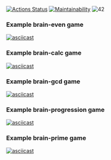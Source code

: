 
[![Actions Status](https://github.com/alexoleshk/python-project-lvl1/workflows/hexlet-check/badge.svg)](https://github.com/alexoleshk/python-project-lvl1/actions)
[![Maintainability](https://api.codeclimate.com/v1/badges/a99a88d28ad37a79dbf6/maintainability)](https://codeclimate.com/github/codeclimate/codeclimate/maintainability)
![42](https://github.com/alexoleshk/python-project-lvl1/actions/workflows/linter.yml/badge.svg)

### Example brain-even game
[![asciicast](https://asciinema.org/a/2bJQFuUBVuFNqkhQ2uhKIWPw9.svg)](https://asciinema.org/a/2bJQFuUBVuFNqkhQ2uhKIWPw9)

### Example brain-calc game
[![asciicast](https://asciinema.org/a/ROyJHcpwhEBWpqIeGro0BFC0R.svg)](https://asciinema.org/a/ROyJHcpwhEBWpqIeGro0BFC0R)

### Example brain-gcd game
[![asciicast](https://asciinema.org/a/8c2eKJRGRkBVOs0IUuQ6Sv48j.svg)](https://asciinema.org/a/8c2eKJRGRkBVOs0IUuQ6Sv48j)

### Example brain-progression game
[![asciicast](https://asciinema.org/a/ZjwRi5CiQuAD5Nq2GtE5TLQ4r.svg)](https://asciinema.org/a/ZjwRi5CiQuAD5Nq2GtE5TLQ4r)

### Example brain-prime game
[![asciicast](https://asciinema.org/a/Mn5F9IAelDvuBrev2bQua5K62.svg)](https://asciinema.org/a/Mn5F9IAelDvuBrev2bQua5K62)